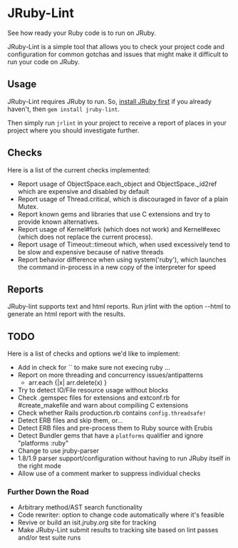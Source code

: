 # JRuby-Lint

See how ready your Ruby code is to run on JRuby.

JRuby-Lint is a simple tool that allows you to check your project code
and configuration for common gotchas and issues that might make it
difficult to run your code on JRuby.

## Usage

JRuby-Lint requires JRuby to run. So, [install JRuby first][install]
if you already haven't, then `gem install jruby-lint`.

Then simply run `jrlint` in your project to receive a report of
places in your project where you should investigate further.

## Checks

Here is a list of the current checks implemented:

- Report usage of ObjectSpace.each_object and ObjectSpace._id2ref
  which are expensive and disabled by default
- Report usage of Thread.critical, which is discouraged in favor of a
  plain Mutex.
- Report known gems and libraries that use C extensions and try to
  provide known alternatives.
- Report usage of Kernel#fork (which does not work) and Kernel#exec
  (which does not replace the current process).
- Report usage of Timeout::timeout which, when used excessively tend
  to be slow and expensive because of native threads
- Report behavior difference when using system('ruby'), which launches
  the command in-process in a new copy of the interpreter for speed

## Reports

JRuby-lint supports text and html reports. Run jrlint with the option --html
to generate an html report with the results.

## TODO

Here is a list of checks and options we'd like to implement:

- Add in check for `` to make sure not execing ruby ...
- Report on more threading and concurrency issues/antipatterns
  - arr.each {|x| arr.delete(x) }
- Try to detect IO/File resource usage without blocks
- Check .gemspec files for extensions and extconf.rb for
  #create_makefile and warn about compiliing C extensions
- Check whether Rails production.rb contains `config.threadsafe!`
- Detect ERB files and skip them, or...
- Detect ERB files and pre-process them to Ruby source with Erubis
- Detect Bundler gems that have a `platforms` qualifier and ignore
  "platforms :ruby"
- Change to use jruby-parser
- 1.8/1.9 parser support/configuration without having to run JRuby
  itself in the right mode
- Allow use of a comment marker to suppress individual checks

### Further Down the Road

- Arbitrary method/AST search functionality 
- Code rewriter: option to change code automatically where it's
  feasible
- Revive or build an isit.jruby.org site for tracking
- Make JRuby-Lint submit results to tracking site based on lint passes
  and/or test suite runs

[install]: http://jruby.org/getting-started
